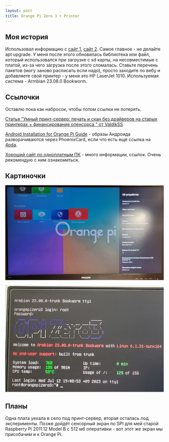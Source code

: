 ```yaml
---
layout: post
title: Orange Pi Zero 3 + Printer
---
```


## Моя история

Использовал информацию с [сайт 1](https://planfox.ru/a/3531-print-server-orange-pi?ysclid=mdchrl10r4408879151), [сайт 2](https://mr-roman.ru/2024/08/30/принт-сервер-на-плате-orange-pi-zero-3/). Самое главное - не делайте apt upgrade. У меня после этого обновилась библиотека или файл, который использовался при загрузке с sd карты, на несовместимые с платой, из-за чего загрузка после этого сломалась. Ставьте перечень пакетов (могу заново расписать если надо), просто заходите по вебу и добавляете свой принтер - у меня это HP LaserJet 1010. Используемая система - Armbian 23.08.0 Bookworm.

## Ссылочки

Оставлю пока как набросок, чтобы потом ссылки не потерять.

[Статья "Умный принт-сервер: печать и скан без драйверов на старых принтерах + финансирование опенсорса
" от ValdikSS](https://habr.com/ru/articles/843898/)

[Android Installation for Orange Pi Guide](https://jamesachambers.com/android-installation-for-orange-pi-guide/) - образы Андроида разворачиваются через PhoenixCard, если что есть ещё ссылка на [4pda](https://4pda.to/forum/index.php?showtopic=1073025).

[Хороший сайт по одноплатным ПК](http://nskhuman.ru/allwinner/opizero3/hardware.php?ysclid=mcyv7j2flf997376656) - много информации, ссылок. Очень рекомендую с ним ознакомиться.

## Картиночки

![Android 13](/assets/images/orangepi/android.jpg "Android 13")

![Armbian 23.08](/assets/images/orangepi/armbian.jpg "Armbian 23.08 Bookworm")

## Планы

Одна плата уехала в село под принт-сервер, вторая осталась под эксперименты. Позже дойдёт сенсорный экран по SPI для мей старой Raspberry Pi 2011.12 Model B с 512 мб оперативки - вот этот же экран мы присобачим и к Orange Pi.